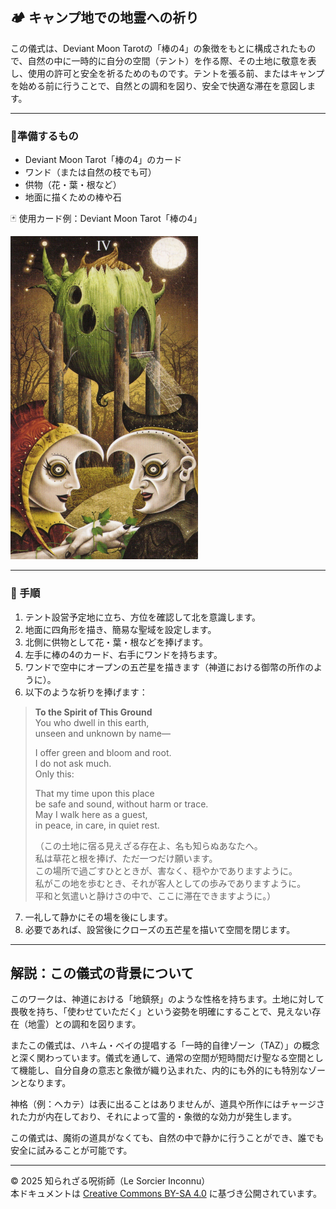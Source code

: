 ## 🏕️ キャンプ地での地霊への祈り

この儀式は、Deviant Moon Tarotの「棒の4」の象徴をもとに構成されたもので、自然の中に一時的に自分の空間（テント）を作る際、その土地に敬意を表し、使用の許可と安全を祈るためのものです。テントを張る前、またはキャンプを始める前に行うことで、自然との調和を図り、安全で快適な滞在を意図します。

---

### 📍準備するもの
- Deviant Moon Tarot「棒の4」のカード
- ワンド（または自然の枝でも可）
- 供物（花・葉・根など）
- 地面に描くための棒や石

🃏 使用カード例：Deviant Moon Tarot「棒の4」

<img src="wands_4.jpg" width="300">

---

### 🧭 手順
1. テント設営予定地に立ち、方位を確認して北を意識します。
2. 地面に四角形を描き、簡易な聖域を設定します。
3. 北側に供物として花・葉・根などを捧げます。
4. 左手に棒の4のカード、右手にワンドを持ちます。
5. ワンドで空中にオープンの五芒星を描きます（神道における御幣の所作のように）。
6. 以下のような祈りを捧げます：

> **To the Spirit of This Ground**  
> You who dwell in this earth,  
> unseen and unknown by name—  
>  
> I offer green and bloom and root.  
> I do not ask much.  
> Only this:  
>  
> That my time upon this place  
> be safe and sound, without harm or trace.  
> May I walk here as a guest,  
> in peace, in care, in quiet rest.  
>  
> （この土地に宿る見えざる存在よ、名も知らぬあなたへ。  
> 私は草花と根を捧げ、ただ一つだけ願います。  
> この場所で過ごすひとときが、害なく、穏やかでありますように。  
> 私がこの地を歩むとき、それが客人としての歩みでありますように。  
> 平和と気遣いと静けさの中で、ここに滞在できますように。）

7. 一礼して静かにその場を後にします。
8. 必要であれば、設営後にクローズの五芒星を描いて空間を閉じます。

---

## 解説：この儀式の背景について
このワークは、神道における「地鎮祭」のような性格を持ちます。土地に対して畏敬を持ち、「使わせていただく」という姿勢を明確にすることで、見えない存在（地霊）との調和を図ります。

またこの儀式は、ハキム・ベイの提唱する「一時的自律ゾーン（TAZ）」の概念と深く関わっています。儀式を通して、通常の空間が短時間だけ聖なる空間として機能し、自分自身の意志と象徴が織り込まれた、内的にも外的にも特別なゾーンとなります。

神格（例：ヘカテ）は表に出ることはありませんが、道具や所作にはチャージされた力が内在しており、それによって霊的・象徴的な効力が発生します。

この儀式は、魔術の道具がなくても、自然の中で静かに行うことができ、誰でも安全に試みることが可能です。

---

© 2025 知られざる呪術師（Le Sorcier Inconnu）  
本ドキュメントは [Creative Commons BY-SA 4.0](https://creativecommons.org/licenses/by-sa/4.0/deed.ja) に基づき公開されています。
